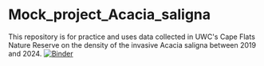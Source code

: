 # Mock_project_Acacia_saligna
This repository is for practice and uses data collected in UWC's Cape Flats Nature Reserve on the density of the invasive Acacia saligna between 2019 and 2024.
[![Binder](https://mybinder.org/badge_logo.svg)](https://mybinder.org/v2/gh/Lilith-collab/Mock_project_Acacia_saligna/HEAD)
